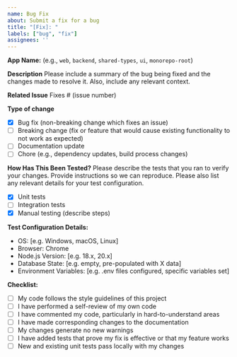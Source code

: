 ```yaml
---
name: Bug Fix
about: Submit a fix for a bug
title: "[Fix]: "
labels: ["bug", "fix"]
assignees: ''
---
```


**App Name:** (e.g., `web`, `backend`, `shared-types`, `ui`, `monorepo-root`)

**Description**
Please include a summary of the bug being fixed and the changes made to resolve it. Also, include any relevant context.

**Related Issue**
Fixes # (issue number)

**Type of change**
- [x] Bug fix (non-breaking change which fixes an issue)
- [ ] Breaking change (fix or feature that would cause existing functionality to not work as expected)
- [ ] Documentation update
- [ ] Chore (e.g., dependency updates, build process changes)

**How Has This Been Tested?**
Please describe the tests that you ran to verify your changes. Provide instructions so we can reproduce. Please also list any relevant details for your test configuration.

- [x] Unit tests
- [ ] Integration tests
- [x] Manual testing (describe steps)

**Test Configuration Details:**
- OS: [e.g. Windows, macOS, Linux]
- Browser: Chrome
- Node.js Version: [e.g. 18.x, 20.x]
- Database State: [e.g. empty, pre-populated with X data]
- Environment Variables: [e.g. .env files configured, specific variables set]

**Checklist:**
- [ ] My code follows the style guidelines of this project
- [ ] I have performed a self-review of my own code
- [ ] I have commented my code, particularly in hard-to-understand areas
- [ ] I have made corresponding changes to the documentation
- [ ] My changes generate no new warnings
- [ ] I have added tests that prove my fix is effective or that my feature works
- [ ] New and existing unit tests pass locally with my changes